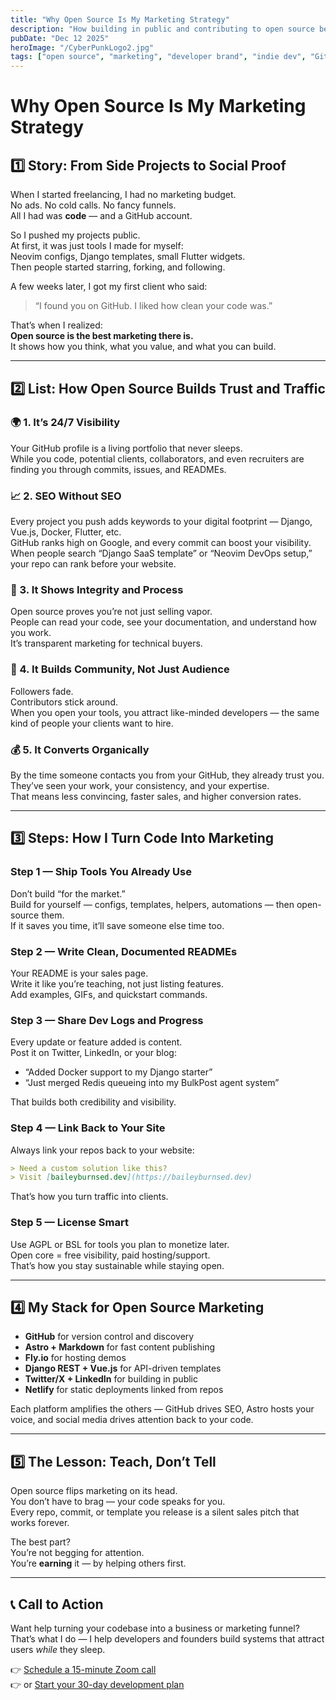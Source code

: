 ```yaml
---
title: "Why Open Source Is My Marketing Strategy"
description: "How building in public and contributing to open source became my most effective form of marketing — attracting clients, followers, and opportunities without spending a cent on ads."
pubDate: "Dec 12 2025"
heroImage: "/CyberPunkLogo2.jpg"
tags: ["open source", "marketing", "developer brand", "indie dev", "GitHub", "SEO"]
---
```


# Why Open Source Is My Marketing Strategy

## 1️⃣ Story: From Side Projects to Social Proof

When I started freelancing, I had no marketing budget.  
No ads. No cold calls. No fancy funnels.  
All I had was **code** — and a GitHub account.

So I pushed my projects public.  
At first, it was just tools I made for myself:  
Neovim configs, Django templates, small Flutter widgets.  
Then people started starring, forking, and following.  

A few weeks later, I got my first client who said:  
> “I found you on GitHub. I liked how clean your code was.”

That’s when I realized:  
**Open source is the best marketing there is.**  
It shows how you think, what you value, and what you can build.

---

## 2️⃣ List: How Open Source Builds Trust and Traffic

### 🌍 1. It’s 24/7 Visibility
Your GitHub profile is a living portfolio that never sleeps.  
While you code, potential clients, collaborators, and even recruiters are finding you through commits, issues, and READMEs.

### 📈 2. SEO Without SEO
Every project you push adds keywords to your digital footprint — Django, Vue.js, Docker, Flutter, etc.  
GitHub ranks high on Google, and every commit can boost your visibility.  
When people search “Django SaaS template” or “Neovim DevOps setup,” your repo can rank before your website.

### 🤝 3. It Shows Integrity and Process
Open source proves you’re not just selling vapor.  
People can read your code, see your documentation, and understand how you work.  
It’s transparent marketing for technical buyers.

### 💬 4. It Builds Community, Not Just Audience
Followers fade.  
Contributors stick around.  
When you open your tools, you attract like-minded developers — the same kind of people your clients want to hire.

### 💰 5. It Converts Organically
By the time someone contacts you from your GitHub, they already trust you.  
They’ve seen your work, your consistency, and your expertise.  
That means less convincing, faster sales, and higher conversion rates.

---

## 3️⃣ Steps: How I Turn Code Into Marketing

### Step 1 — Ship Tools You Already Use
Don’t build “for the market.”  
Build for yourself — configs, templates, helpers, automations — then open-source them.  
If it saves you time, it’ll save someone else time too.

### Step 2 — Write Clean, Documented READMEs
Your README is your sales page.  
Write it like you’re teaching, not just listing features.  
Add examples, GIFs, and quickstart commands.

### Step 3 — Share Dev Logs and Progress
Every update or feature added is content.  
Post it on Twitter, LinkedIn, or your blog:
- “Added Docker support to my Django starter”
- “Just merged Redis queueing into my BulkPost agent system”

That builds both credibility and visibility.

### Step 4 — Link Back to Your Site
Always link your repos back to your website:
```markdown
> Need a custom solution like this?  
> Visit [baileyburnsed.dev](https://baileyburnsed.dev)
```
That’s how you turn traffic into clients.

### Step 5 — License Smart
Use AGPL or BSL for tools you plan to monetize later.  
Open core = free visibility, paid hosting/support.  
That’s how you stay sustainable while staying open.

---

## 4️⃣ My Stack for Open Source Marketing

- **GitHub** for version control and discovery  
- **Astro + Markdown** for fast content publishing  
- **Fly.io** for hosting demos  
- **Django REST + Vue.js** for API-driven templates  
- **Twitter/X + LinkedIn** for building in public  
- **Netlify** for static deployments linked from repos  

Each platform amplifies the others — GitHub drives SEO, Astro hosts your voice, and social media drives attention back to your code.

---

## 5️⃣ The Lesson: Teach, Don’t Tell

Open source flips marketing on its head.  
You don’t have to brag — your code speaks for you.  
Every repo, commit, or template you release is a silent sales pitch that works forever.

The best part?  
You’re not begging for attention.  
You’re **earning** it — by helping others first.

---

## 📞 Call to Action

Want help turning your codebase into a business or marketing funnel?  
That’s what I do — I help developers and founders build systems that attract users *while* they sleep.

👉 [Schedule a 15-minute Zoom call](https://calendly.com/baileyburnsed/15min)  
👉 or [Start your 30-day development plan](https://baileyburnsed.dev/)

